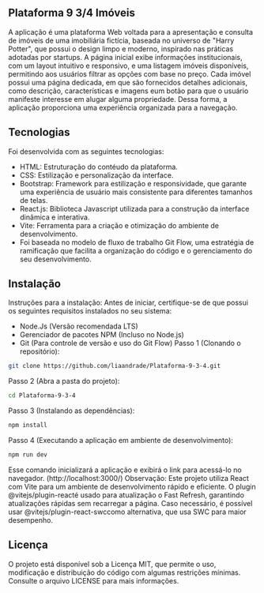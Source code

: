 ## Plataforma 9 3/4 Imóveis

A aplicação é uma plataforma Web voltada para a apresentação e consulta de imóveis de uma imobiliária fictícia, baseada no universo de "Harry Potter", que possui o design limpo e moderno, inspirado nas práticas adotadas por startups. A página inicial exibe informações institucionais, com um layout intuitivo e responsivo, e uma listagem imóveis disponíveis, permitindo aos usuários filtrar as opções com base no preço. Cada imóvel possui uma página dedicada, em que são fornecidos detalhes adicionais, como descrição, características e imagens eum botão para que o usuário manifeste interesse em alugar alguma propriedade. Dessa forma, a aplicação proporciona uma experiência organizada para a navegação.

## Tecnologias
Foi desenvolvida com as seguintes tecnologias:
- HTML: Estruturação do contéudo da plataforma.
- CSS: Estilização e personalização da interface.
- Bootstrap: Framework para estilização e responsividade, que garante uma experiência de usuário mais consistente para diferentes tamanhos de telas.
- React.js: Biblioteca Javascript utilizada para a construção da interface dinâmica e interativa.
- Vite: Ferramenta para a criação e otimização do ambiente de desenvolvimento.
- Foi baseada no modelo de fluxo de trabalho Git Flow, uma estratégia de ramificação que facilita a organização do código e o gerenciamento do seu desenvolvimento.

## Instalação
Instruções para a instalação:
Antes de iniciar, certifique-se de que possui os seguintes requisitos instalados no seu sistema:
- Node.Js (Versão recomendada LTS)
- Gerenciador de pacotes NPM (Incluso no Node.js)
- Git (Para controle de versão e uso do Git Flow)
Passo 1 (Clonando o repositório):
```bash
git clone https://github.com/liaandrade/Plataforma-9-3-4.git
```
Passo 2 (Abra a pasta do projeto):
```bash
cd Plataforma-9-3-4
```
Passo 3 (Instalando as dependências):
```bash
npm install
```
Passo 4 (Executando a aplicação em ambiente de desenvolvimento):
```bash
npm run dev
```
Esse comando inicializará a aplicação e exibirá o link para acessá-lo no navegador.
(http://localhost:3000/)
Observação: Este projeto utiliza React com Vite para um ambiente de desenvolvimento rápido e eficiente. O plugin @vitejs/plugin-reacté usado para atualização o Fast Refresh, garantindo atualizações rápidas sem recarregar a página. Caso necessário, é possível usar @vitejs/plugin-react-swccomo alternativa, que usa SWC para maior desempenho.

## Licença
O projeto está disponível sob a Licença MIT, que permite o uso, modificação e distribuição do código com algumas restrições mínimas. Consulte o arquivo LICENSE para mais informações.


